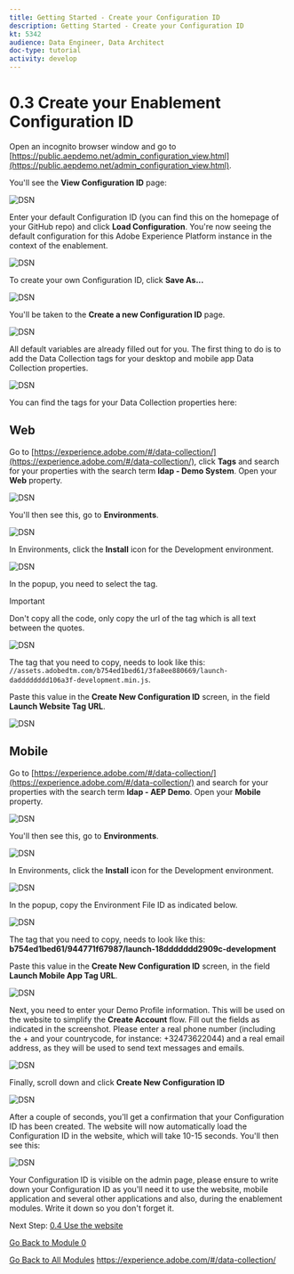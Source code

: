 ```yaml
---
title: Getting Started - Create your Configuration ID
description: Getting Started - Create your Configuration ID
kt: 5342
audience: Data Engineer, Data Architect
doc-type: tutorial
activity: develop
---
```

# 0.3 Create your Enablement Configuration ID

Open an incognito browser window and go to [https://public.aepdemo.net/admin_configuration_view.html](https://public.aepdemo.net/admin_configuration_view.html).

You'll see the **View Configuration ID** page:

![DSN](./images/confighome.png)

Enter your default Configuration ID (you can find this on the homepage of your GitHub repo) and click **Load Configuration**. You're now seeing the default configuration for this Adobe Experience Platform instance in the context of the enablement.

![DSN](./images/cfg2.png)

To create your own Configuration ID, click **Save As...**

![DSN](./images/cfg3.png)

You'll be taken to the **Create a new Configuration ID** page.

![DSN](./images/cfg4.png)

All default variables are already filled out for you. The first thing to do is to add the Data Collection tags for your desktop and mobile app Data Collection properties.

![DSN](./images/cfg5.png)

You can find the tags for your Data Collection properties here:

## Web

Go to [https://experience.adobe.com/#/data-collection/](https://experience.adobe.com/#/data-collection/), click **Tags** and search for your properties with the search term **ldap - Demo System**. Open your **Web** property.

![DSN](./images/l1.png)

You'll then see this, go to **Environments**.

![DSN](./images/l2.png)

In Environments, click the **Install** icon for the Development environment.

![DSN](./images/l3.png)

In the popup, you need to select the tag. 

>[!IMPORTANT] 
>
>Don't copy all the code, only copy the url of the tag which is all text between the quotes.

![DSN](./images/l4.png)

The tag that you need to copy, needs to look like this:
`//assets.adobedtm.com/b754ed1bed61/3fa8ee880669/launch-dadddddddd106a3f-development.min.js`.

Paste this value in the **Create New Configuration ID** screen, in the field **Launch Website Tag URL**.

![DSN](./images/l5.png)

## Mobile 

Go to [https://experience.adobe.com/#/data-collection/](https://experience.adobe.com/#/data-collection/) and search for your properties with the search term **ldap - AEP Demo**. Open your **Mobile** property.

![DSN](./images/l1.png)

You'll then see this, go to **Environments**.

![DSN](./images/m2.png)

In Environments, click the **Install** icon for the Development environment.

![DSN](./images/m3.png)

In the popup, copy the Environment File ID as indicated below. 

![DSN](./images/m4.png)

The tag that you need to copy, needs to look like this:
**b754ed1bed61/944771f67987/launch-18ddddddd2909c-development**

Paste this value in the **Create New Configuration ID** screen, in the field **Launch Mobile App Tag URL**.

![DSN](./images/m5.png)

Next, you need to enter your Demo Profile information. This will be used on the website to simplify the **Create Account** flow. Fill out the fields as indicated in the screenshot. Please enter a real phone number (including the + and your countrycode, for instance: +32473622044) and a real email address, as they will be used to send text messages and emails.

![DSN](./images/m5a.png)

Finally, scroll down and click **Create New Configuration ID**

![DSN](./images/cfg6.png)

After a couple of seconds, you'll get a confirmation that your Configuration ID has been created. The website will now automatically load the Configuration ID in the website, which will take 10-15 seconds. You'll then see this:

![DSN](./images/cfg6a.png)

Your Configuration ID is visible on the admin page, please ensure to write down your Configuration ID as you'll need it to use the website, mobile application and several other applications and also, during the enablement modules. Write it down so you don't forget it.

Next Step: [0.4 Use the website](./ex4.md)

[Go Back to Module 0](./getting-started.md)

[Go Back to All Modules](./../../overview.md)
https://experience.adobe.com/#/data-collection/